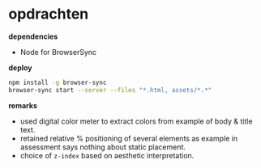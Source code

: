 # opdrachten

**dependencies**

* Node for BrowserSync

**deploy**
```bash
npm install -g browser-sync
browser-sync start --server --files "*.html, assets/*.*"
```

**remarks**

- used digital color meter to extract colors from example of body & title text.
- retained relative % positioning of several elements as example in assessment says nothing about static placement.
- choice of `z-index` based on aesthetic interpretation. 